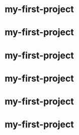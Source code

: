 # my-first-project
# my-first-project
# my-first-project
# my-first-project
# my-first-project
# my-first-project
